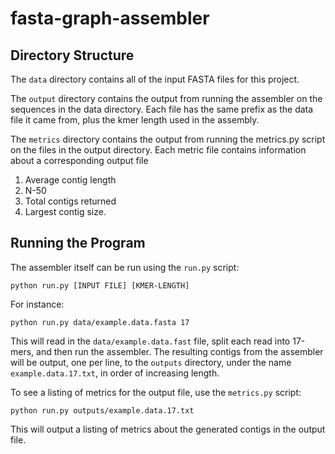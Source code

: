 fasta-graph-assembler
=====================


## Directory Structure
The `data` directory contains all of the input FASTA files for this project.

The `output` directory contains the output from running the assembler on the sequences in the data directory.  Each file
has the same prefix as the data file it came from, plus the kmer length used in the assembly.

The `metrics` directory contains the output from running the metrics.py script on the files in the output directory.
  Each metric file contains information about a corresponding output file
  
1.  Average contig length
2.  N-50 
3.  Total contigs returned
4.  Largest contig size.

## Running the Program

The assembler itself can be run using the `run.py` script:

    python run.py [INPUT FILE] [KMER-LENGTH]
    
For instance:

    python run.py data/example.data.fasta 17
    
This will read in the `data/example.data.fast` file, split each read into 17-mers, and then run the assembler.  The resulting contigs
from the assembler will be output, one per line, to the `outputs` directory, under the name `example.data.17.txt`, in order of 
increasing length. 

To see a listing of metrics for the output file, use the `metrics.py` script:

    python run.py outputs/example.data.17.txt
    
This will output a listing of metrics about the generated contigs in the output file.  





